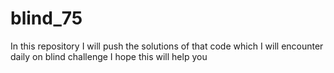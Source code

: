 # blind_75
In this repository I will push the solutions of that code which I will encounter daily on blind challenge
I hope this will help you
